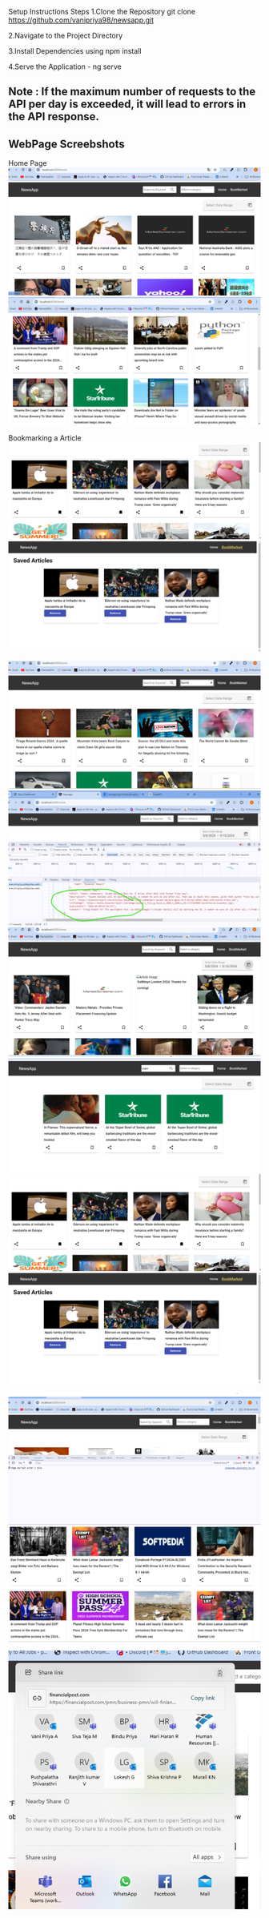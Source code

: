 Setup Instructions
Steps
1.Clone the Repository
git clone https://github.com/vanipriya98/newsapp.git

2.Navigate to the Project Directory

3.Install Dependencies using npm install

4.Serve the Application - ng serve

## Note : If the maximum number of requests to the API per day is exceeded, it will lead to errors in the API response.

## WebPage Screebshots

Home Page 
![HomePage ScreenShots](src/assets/images/HomepageScreenshot1.png)
![HomePage ScreenShots](src/assets/images/homePageScreenshot2.png)



Bookmarking a Article
![Bookmarking](src/assets/images/book_marking.png)
![BookMarked Articles](src/assets/images/bookmarked_articles.png)

![search_by_category](src/assets/images/search_by_category.png)
![search_by_date_range_response](src/assets/images/search_by_date_range_response.png)
![search_by_date_range](src/assets/images/search_by_date_range.png)
![search_by_keyword](src/assets/images/search_by_keyword.png)
![Bookmarking](src/assets/images/book_marking.png)
![BookMarked Articles](src/assets/images/bookmarked_articles.png)




![Page Refresh](src/assets/images/page_refresh_after_5mins.png)
![Pagination](src/assets/images/pagination.png)

![share_option.png](src/assets/images/share_option.png)
